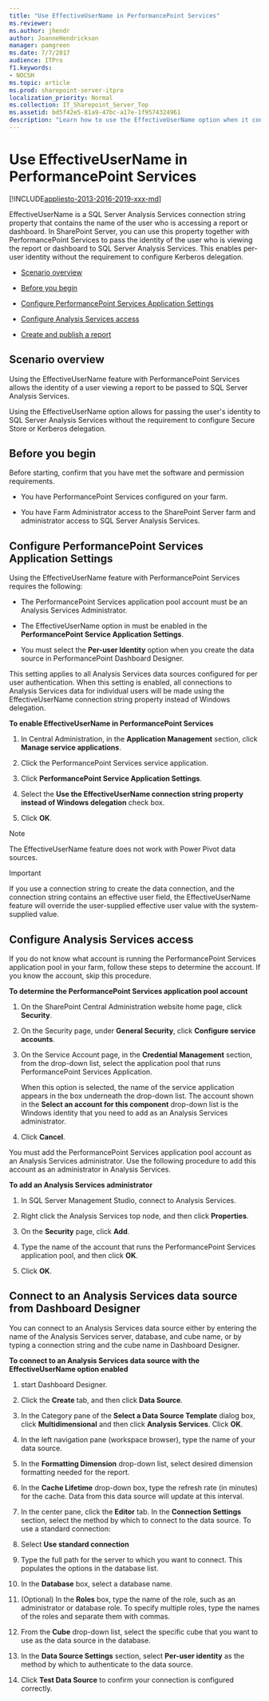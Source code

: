 ```yaml
---
title: "Use EffectiveUserName in PerformancePoint Services"
ms.reviewer: 
ms.author: jhendr
author: JoanneHendrickson
manager: pamgreen
ms.date: 7/7/2017
audience: ITPro
f1.keywords:
- NOCSH
ms.topic: article
ms.prod: sharepoint-server-itpro
localization_priority: Normal
ms.collection: IT_Sharepoint_Server_Top
ms.assetid: bd5f42e5-81a9-47bc-a17e-1f9574324961
description: "Learn how to use the EffectiveUserName option when it connects to an Analysis Services data from PerformancePoint Services Dashboard Designer."
---
```


# Use EffectiveUserName in PerformancePoint Services

[!INCLUDE[appliesto-2013-2016-2019-xxx-md](../includes/appliesto-2013-2016-2019-xxx-md.md)]

EffectiveUserName is a SQL Server Analysis Services connection string property that contains the name of the user who is accessing a report or dashboard. In SharePoint Server, you can use this property together with PerformancePoint Services to pass the identity of the user who is viewing the report or dashboard to SQL Server Analysis Services. This enables per-user identity without the requirement to configure Kerberos delegation. 
  
- [Scenario overview](use-effectiveusername-with-excel-services-sharepoint-server-2013.md#overview)
    
- [Before you begin](use-effectiveusername-with-excel-services-sharepoint-server-2013.md#begin)
    
- [Configure PerformancePoint Services Application Settings](use-effectiveusername-in-performancepoint-services.md#configure)
    
- [Configure Analysis Services access](use-effectiveusername-with-excel-services-sharepoint-server-2013.md#ConfigureASAccess)
    
- [Create and publish a report](use-effectiveusername-with-excel-services-sharepoint-server-2013.md#CreateAndPublish)
    
## Scenario overview
<a name="overview"> </a>

Using the EffectiveUserName feature with PerformancePoint Services allows the identity of a user viewing a report to be passed to SQL Server Analysis Services. 
  
Using the EffectiveUserName option allows for passing the user's identity to SQL Server Analysis Services without the requirement to configure Secure Store or Kerberos delegation.
  
## Before you begin
<a name="begin"> </a>

Before starting, confirm that you have met the software and permission requirements.
  
- You have PerformancePoint Services configured on your farm.
    
- You have Farm Administrator access to the SharePoint Server farm and administrator access to SQL Server Analysis Services.
    
## Configure PerformancePoint Services Application Settings
<a name="configure"> </a>

Using the EffectiveUserName feature with PerformancePoint Services requires the following:
  
- The PerformancePoint Services application pool account must be an Analysis Services Administrator.
    
- The EffectiveUserName option in must be enabled in the **PerformancePoint Service Application Settings**.
    
- You must select the **Per-user Identity** option when you create the data source in PerformancePoint Dashboard Designer. 
    
This setting applies to all Analysis Services data sources configured for per user authentication. When this setting is enabled, all connections to Analysis Services data for individual users will be made using the EffectiveUserName connection string property instead of Windows delegation. 
  
 **To enable EffectiveUserName in PerformancePoint Services**
  
1. In Central Administration, in the **Application Management** section, click **Manage service applications**.
    
2. Click the PerformancePoint Services service application.
    
3. Click **PerformancePoint Service Application Settings**.
    
4. Select the **Use the EffectiveUserName connection string property instead of Windows delegation** check box. 
    
5. Click **OK**.
    
> [!NOTE]
> The EffectiveUserName feature does not work with Power Pivot data sources. 
  
> [!IMPORTANT]
> If you use a connection string to create the data connection, and the connection string contains an effective user field, the EffectiveUserName feature will override the user-supplied effective user value with the system-supplied value. 
  
## Configure Analysis Services access
<a name="configure"> </a>

If you do not know what account is running the PerformancePoint Services application pool in your farm, follow these steps to determine the account. If you know the account, skip this procedure.
  
 **To determine the PerformancePoint Services application pool account**
  
1. On the SharePoint Central Administration website home page, click **Security**.
    
2. On the Security page, under **General Security**, click **Configure service accounts**.
    
3. On the Service Account page, in the **Credential Management** section, from the drop-down list, select the application pool that runs PerformancePoint Services Application. 
    
    When this option is selected, the name of the service application appears in the box underneath the drop-down list. The account shown in the **Select an account for this component** drop-down list is the Windows identity that you need to add as an Analysis Services administrator. 
    
4. Click **Cancel**.
    
You must add the PerformancePoint Services application pool account as an Analysis Services administrator. Use the following procedure to add this account as an administrator in Analysis Services.
  
 **To add an Analysis Services administrator**
  
1. In SQL Server Management Studio, connect to Analysis Services.
    
2. Right click the Analysis Services top node, and then click **Properties**.
    
3. On the **Security** page, click **Add**.
    
4. Type the name of the account that runs the PerformancePoint Services application pool, and then click **OK**.
    
5. Click **OK**.
    
## Connect to an Analysis Services data source from Dashboard Designer
<a name="section1"> </a>

You can connect to an Analysis Services data source either by entering the name of the Analysis Services server, database, and cube name, or by typing a connection string and the cube name in Dashboard Designer.
  
 **To connect to an Analysis Services data source with the EffectiveUserName option enabled**
  
1. start Dashboard Designer.
    
2. Click the **Create** tab, and then click **Data Source**.
    
3. In the Category pane of the **Select a Data Source Template** dialog box, click **Multidimensional** and then click **Analysis Services**. Click **OK**.
    
4. In the left navigation pane (workspace browser), type the name of your data source.
    
5. In the **Formatting Dimension** drop-down list, select desired dimension formatting needed for the report. 
    
6. In the **Cache Lifetime** drop-down box, type the refresh rate (in minutes) for the cache. Data from this data source will update at this interval. 
    
7. In the center pane, click the **Editor** tab. In the **Connection Settings** section, select the method by which to connect to the data source. To use a standard connection: 
    
1. Select **Use standard connection**
    
2. Type the full path for the server to which you want to connect. This populates the options in the database list.
    
3. In the **Database** box, select a database name. 
    
4. (Optional) In the **Roles** box, type the name of the role, such as an administrator or database role. To specify multiple roles, type the names of the roles and separate them with commas. 
    
5. From the **Cube** drop-down list, select the specific cube that you want to use as the data source in the database. 
    
8. In the **Data Source Settings** section, select **Per-user identity** as the method by which to authenticate to the data source. 
    
9. Click **Test Data Source** to confirm your connection is configured correctly. 
    

